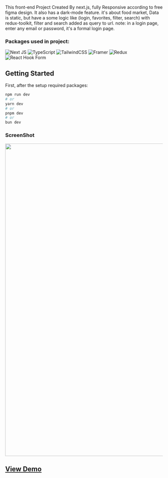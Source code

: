 This front-end Project Created By next.js, fully Responsive according to free figma design. It also has a dark-mode feature. it's about food market, Data is static, but have a some logic like (login, favorites, filter, search) with redux-toolkit, filter and search added as query to url.
note:
in a login page, enter any email or password, it's a formal login page.



### Packages used in project:
![Next JS](https://img.shields.io/badge/Next-black?style=for-the-badge&logo=next.js&logoColor=white) ![TypeScript](https://img.shields.io/badge/typescript-%23007ACC.svg?style=for-the-badge&logo=typescript&logoColor=white) ![TailwindCSS](https://img.shields.io/badge/tailwindcss-%2338B2AC.svg?style=for-the-badge&logo=tailwind-css&logoColor=white) ![Framer](https://img.shields.io/badge/Framer-black?style=for-the-badge&logo=framer&logoColor=blue) ![Redux](https://img.shields.io/badge/redux-%23593d88.svg?style=for-the-badge&logo=redux&logoColor=white) ![React Hook Form](https://img.shields.io/badge/React%20Hook%20Form-%23EC5990.svg?style=for-the-badge&logo=reacthookform&logoColor=white)


## Getting Started

First, after the setup required packages:

```bash
npm run dev
# or
yarn dev
# or
pnpm dev
# or
bun dev
```



### ScreenShot

<div style='display: flex; gap:2px'>
<img src='https://s8.uupload.ir/files/screenshot_20240808_132118_com.android.chrome_edit_227052586385665_10uz.jpg' style='object-fit:cover; height:1000px;' />
</div>


## [View Demo](https://carrent-green.vercel.app/)


